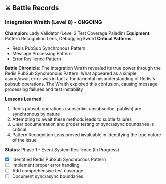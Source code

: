 ## ⚔️ Battle Records

### Integration Wraith (Level 8) - ONGOING
**Champion**: Lady Validator (Level 2 Test Coverage Paladin)
**Equipment**: Pattern Recognition Lens, Debugging Sword
**Critical Patterns**: 
- Redis PubSub Synchronous Pattern
- Message Processing Pattern
- Error Resilience Pattern

**Battle Chronicle**:
The Integration Wraith revealed its true power through the Redis PubSub Synchronous Pattern. What appeared as a simple async/await error was in fact a fundamental misunderstanding of Redis's pubsub operations. The Wraith exploited this confusion, causing message processing failures and test instability.

**Lessons Learned**:
1. Redis pubsub operations (subscribe, unsubscribe, publish) are synchronous by nature
2. Attempting to await these methods leads to subtle failures
3. Clear documentation and proper testing of sync/async boundaries is critical
4. Pattern Recognition Lens proved invaluable in identifying the true nature of the issue

**Status**: Phase 1 - Event System Resilience (In Progress)
- [x] Identified Redis PubSub Synchronous Pattern
- [ ] Implement proper error handling
- [ ] Add comprehensive test coverage
- [ ] Document sync/async boundaries 